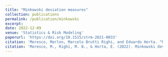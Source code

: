 ```yaml
---
title: "Minkowski deviation measures"
collection: publications
permalink: /publication/minkowski
excerpt: 
date: 2022-12-09
venue: 'Statistics & Risk Modeling'
paperurl: 'https://doi.org/10.1515/strm-2021-0033'
citation: 'Moresco, Marlon, Marcelo Brutti Righi, and Eduardo Horta. "Minkowski deviation measures." Statistics & Risk Modeling (2022).'
citation: 'Moresco, M., Righi, M. B., & Horta, E. (2022). Minkowski deviation measures.'
---
```

